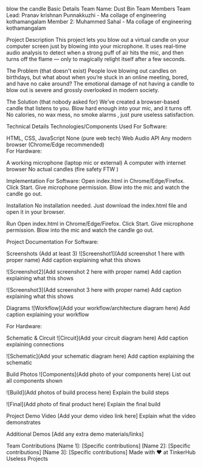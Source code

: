 blow the candle
Basic Details
Team Name: Dust Bin
Team Members
Team Lead: Pranav krishnan Punnakkuzhi - Ma collage of engineering kothamangalam
Member 2: Muhammed Sahal - Ma collage of engineering kothamangalam

Project Description
This project lets you blow out a virtual candle on your computer screen just by blowing into your microphone. It uses real-time audio analysis to detect when a strong puff of air hits the mic, and then turns off the flame — only to magically relight itself after a few seconds.

The Problem (that doesn't exist)
People love blowing out candles on birthdays, but what about when you’re stuck in an online meeting, bored, and have no cake around? The emotional damage of not having a candle to blow out is severe and grossly overlooked in modern society.

The Solution (that nobody asked for)
We’ve created a browser-based candle that listens to you. Blow hard enough into your mic, and it turns off. No calories, no wax mess, no smoke alarms , just pure useless satisfaction.

Technical Details
Technologies/Components Used
For Software:

HTML, CSS, JavaScript
None (pure web tech)
Web Audio API
Any modern browser (Chrome/Edge recommended)  
For Hardware:

A working microphone (laptop mic or external)
A computer with internet browser
No actual candles (fire safety FTW )

Implementation
For Software:
Open index.html in Chrome/Edge/Firefox.
Click Start.
Give microphone permission.
Blow into the mic and watch the candle go out.

Installation
No installation needed. Just download the index.html file and open it in your browser.

Run
Open index.html in Chrome/Edge/Firefox.
Click Start.
Give microphone permission.
Blow into the mic and watch the candle go out.

Project Documentation
For Software:

Screenshots (Add at least 3)
![Screenshot1](Add screenshot 1 here with proper name) Add caption explaining what this shows

![Screenshot2](Add screenshot 2 here with proper name) Add caption explaining what this shows

![Screenshot3](Add screenshot 3 here with proper name) Add caption explaining what this shows

Diagrams
![Workflow](Add your workflow/architecture diagram here) Add caption explaining your workflow

For Hardware:

Schematic & Circuit
![Circuit](Add your circuit diagram here) Add caption explaining connections

![Schematic](Add your schematic diagram here) Add caption explaining the schematic

Build Photos
![Components](Add photo of your components here) List out all components shown

![Build](Add photos of build process here) Explain the build steps

![Final](Add photo of final product here) Explain the final build

Project Demo
Video
[Add your demo video link here] Explain what the video demonstrates

Additional Demos
[Add any extra demo materials/links]

Team Contributions
[Name 1]: [Specific contributions]
[Name 2]: [Specific contributions]
[Name 3]: [Specific contributions]
Made with ❤️ at TinkerHub Useless Projects
